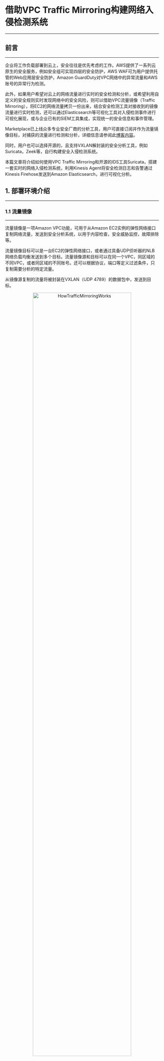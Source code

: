 # 借助VPC Traffic Mirroring构建网络入侵检测系统
---
## 前言
---
企业将工作负载部署到云上，安全往往是优先考虑的工作。AWS提供了一系列云原生的安全服务，例如安全组可实现四层的安全防护，AWS WAF可为用户提供托管的Web应用层安全防护，Amazon GuardDuty对VPC网络中的异常流量和AWS账号的异常行为检测。

此外，如果用户希望对云上的网络流量进行实时的安全检测和分析，或希望利用自定义的安全规则实时发现网络中的安全风险，则可以借助VPC流量镜像（Traffic Mirroring），将EC2的网络流量拷贝一份出来，结合安全检测工具对接收到的镜像流量进行实时检测，还可以通过Elasticsearch等可视化工具对入侵检测事件进行可视化展现，或与企业已有的SIEM工具集成，实现统一的安全信息和事件管理。

Marketplace已上线众多专业安全厂商的分析工具，用户可直接订阅并作为流量镜像目标，对捕获的流量进行检测和分析，详细信息请参阅此[博客内容](https://aws.amazon.com/cn/blogs/aws/new-vpc-traffic-mirroring/)。

同时，用户也可以选择开源的，且支持VXLAN解封装的安全分析工具，例如Suricata，Zeek等，自行构建安全入侵检测系统。

本篇文章将介绍如何使用VPC Traffic Mirroring和开源的IDS工具Suricata，搭建一套实时的网络入侵检测系统，利用Kinesis Agent将安全检测日志和告警通过Kinesis Firehose发送到Amazon Elasticsearch，进行可视化分析。

## 1. 部署环境介绍
---
### 1.1 流量镜像
---
流量镜像是一项Amazon VPC功能，可用于从Amazon EC2实例的弹性网络接口复制网络流量，发送到安全分析系统，以用于内容检查，安全威胁监控，故障排除等。

流量镜像目标可以是一台EC2的弹性网络接口，或者通过具备UDP侦听器的NLB网络负载均衡发送到多个目标。流量镜像源和目标可以在同一个VPC，同区域的不同VPC，或者同区域的不同账号。还可以根据协议，端口等定义过滤条件，只复制需要分析的特定流量。

从镜像源复制的流量将被封装在VXLAN（UDP 4789）的数据包中，发送到目标。

<!-- <div align=center><img src="Pictures/001.jpg"  title="HowTrafficMirroringWorks" width="80%" height="80%" /></div> -->

<div align=center><img src="Pictures/001.jpg"  title="HowTrafficMirroringWorks" width="80%" height="80%" /></div>

### 1.2 Suricata
---
Suricata是一款开源，高性能的网络威胁检测系统，支持IDS，在线IPS等部署模式。Suricata项目由开源组织OISF（Open Information Security Foundation）管理开发和维护。

Suricata使用强大而广泛的规则和签名库来检查网络流量，并具有强大的Lua脚本支持来检测复杂的威胁，支持多线程流量分析，另外通过标准的JSON格式输出检测结果和发现，还可很方便地与现有SIEM，Splunk， Elasticsearch等分析和可视化系统集成。

### 1.3 部署架构图
---
本文以一个最小化的部署环境作为示例，介绍如何使用Traffic Mirroring和开源的IDS工具，并结合Elasticsearch实现对安全入侵事件实现可视化。

<div align=center><img src="Pictures/002.jpg"  title="Deployment" width="80%" height="80%" /></div>

1. 部署一台Web服务器作为流量镜像源。
2. 一台EC2安装Suricata作为流量镜像目标。
3. 创建和配置Traffic Mirror，将源的流量复制到镜像目标。
4. 在镜像目标实例上，配置Suricata 规则库实现安全入侵检测。
5. 在镜像目标实例上运行Kinesis Agent，将流量检测的告警和日志信息通过Kinesis Firehose发送到Elasticsearch进行可视化分析。

点击下方Launch Stack，可通过CloudFormation快速自动化部署和配置上述所有组件。部署完成后，根据2.4.2章节中步骤，配置Kibana，导入示例的Kibana Dashboard，用于可视化分析。

<div align=left><a href="https://console.aws.amazon.com/cloudformation/home?region=ap-northeast-1#/stacks/new?stackName=TrafficMirror-Sample&templateURL=https://vpc-traffic-mirror-demo.s3-ap-northeast-1.amazonaws.com/TrafficMirror-Sample.yaml"><img src="Pictures/003.jpg"  title="LaunchStack" width="10%" height="10%" /></a></div>

如果想了解如何一步步手动部署整套环境，或自定义某些环境的配置，请参照下面章节的详细部署步骤。

## 2. 部署步骤
---
### 2.1 安装配置Suricata
---
#### 2.1.1 安装Suricata
---
启动一台Ubuntu 16.04操作系统的EC2（本文以Ubuntu操作为例，Suricata可支持大部分主流Linux），实例的安装组至少要包含UDP 4789端口以从流量镜像源接收VXLAN流量。

<div align=center><img src="Pictures/004.jpg"  title="SecurityGroup" width="80%" height="80%" /></div>

```shell
##安装suricata package，会自动安装依赖包
sudo add-apt-repository ppa:oisf/suricata-stable
sudo apt-get update
sudo apt-get install Suricata -y
```
#### 2.1.2 配置Suricata
---
Suricata安装完成后，配置文件目录位于/etc/suricata/。
```shell
##安装Suricata之后，配置文件目录位于/etc/suricata/
/etc/suricata/
├── classification.config		##规则产生的告警分类以及等级的定义
├── reference.config		    ##规则库的来源参考
├── rules			            ##Suricata安装包自带的一些安全规则文件目录
├── suricata.yaml		        ##Suricata配置文件
└── threshold.config		    ##定义规则产生告警的频率阈值，避免不重要的规则产生过多的告警
```
Suricata的所有配置都存放在/etc/suricata/suricata.yaml，配置项非常多，大部分情况使用默认配置即可，具体的配置文件设置可参考[官方文档Configuration章节](https://suricata.readthedocs.io/en/suricata-5.0.3/configuration/index.html)。
```shell
##配置文件目录位于/etc/suricata/，大多情况使用默认配置即可。
## Step 1: inform Suricata about your network
vars:
  # more specific is better for alert accuracy and performance
  address-groups:
    HOME_NET: "[192.168.0.0/16,10.0.0.0/8,172.16.0.0/12]"  ##根据实际情况修改Local subnet
##
## Step 2: select outputs to enable
outputs:
  - eve-log:
      enabled: yes
      xff:
        enabled: no             ##修改为YES，以启动X-forwarded-for的支持，否则在CDN/ALB场景下无法记录真实源IP
##
## Step 4: configure common capture settings
# Linux high speed capture support
## Suricata支持两种高性能抓包引擎af_packet和pf_ring，默认采用af_packet，每个CPU启动一个抓包线程
af-packet:
  - interface: eth0   	        ##默认从eth0接收流量，注意需要与OS的ifconfig中的网卡名称对应
##
## Configure Suricata to load Suricata-Update managed rules.
default-rule-path: /var/lib/suricata/rules  	 ##指定Suricata规则所在目录默认该目录不存在，使用suricata-update可自动创建该目录，并获取最新的rule
rule-files:
  - suricata.rules		        ##默认Suricata使用的rule，如果有自定义的rule，需要在这里手动添加文件名
```
需要手动运行suricata-update，获取最新的规则文件，自动保存在/usr/lib/suricata/suricata.rules文件中。
```shell
ubuntu@ip-172-31-1-10:~$ sudo suricata-update
14/6/2020 -- 04:32:11 - <Info> -- Using data-directory /var/lib/suricata.
14/6/2020 -- 04:32:11 - <Info> -- Using Suricata configuration /etc/suricata/suricata.yaml
14/6/2020 -- 04:32:11 - <Info> -- Using /etc/suricata/rules for Suricata provided rules.
……
14/6/2020 -- 04:32:15 - <Info> -- Loaded 27232 rules.
14/6/2020 -- 04:32:16 - <Info> -- Disabled 14 rules.
14/6/2020 -- 04:32:16 - <Info> -- Enabled 0 rules.
14/6/2020 -- 04:32:16 - <Info> -- Modified 0 rules.
14/6/2020 -- 04:32:16 - <Info> -- Dropped 0 rules.
14/6/2020 -- 04:32:16 - <Info> -- Enabled 141 rules for flowbit dependencies.
14/6/2020 -- 04:32:16 - <Info> -- Creating directory /var/lib/suricata/rules.
14/6/2020 -- 04:32:16 - <Info> -- Backing up current rules.
14/6/2020 -- 04:32:16 - <Info> -- Writing rules to /var/lib/suricata/rules/suricata.rules: total: 27232; enabled: 20394; added: 27232; removed 0; modified: 0
```
Suricata的规则格式如下，
- action，决定匹配规则后要执行的动作，当前部署的IDS模式只有Alert，如果是IPS Inline模式还支持Drop，Reject等
- header，定义匹配规则的协议，IP地址段，端口，方向等
- rule option，括号中的内容，用来定义具体的规则匹配条件
```shell
##Suricata规则格式
alert http $EXTERNAL_NET 80 -> $HOME_NET any (msg:"ET MALWARE CommentCrew Possible APT crabdance backdoor base64 head"; flow:established,to_client; file_data; content:"MS4nJzJ4cHZyeQ=="; metadata: former_category MALWARE; classtype:targeted-activity; sid:2016485; rev:4; metadata:created_at 2013_02_22, updated_at 2013_02_22;)
```
建议定期更新Suricata rules，并在不重启服务的情况下重新加载Rule。
```shell
sudo suricata-update
sudo suricatasc -c reload-rules
```
Suricata自带一套CLI工具，直接在Shell中运行suricata可列出CLI工具可用的参数，通过suricata CLI指定的参数可以覆盖配置文件中的参数，具体可参照[Suricata官方文档Command Line章节](https://suricata.readthedocs.io/en/suricata-5.0.3/command-line-options.html)。
Suricata在安装完成后，会以配置文件中的默认配置自动运行，修改配置文件后，需要重启Suricata service。
```shell
sudo service suricata restart
```
通过suricata --build-info可查看当前Suricata加载的配置信息。

### 2.2 配置Traffic Mirroring
---
#### 2.2.1 创建镜像目标
---
首先创建镜像目标，目标类型选择网络接口，选择安装Suricata的EC2实例ENI作为目标。

<div align=center><img src="Pictures/005.jpg"  title="MirrorTarget" width="80%" height="80%" /></div>

#### 2.2.2 创建流量镜像过滤规则
---
只有被规则匹配的流量，才会被被流量镜像复制。如果规则为空，则不复制任何流量。
筛选条件可以根据以下参数指定
- 数据包的方向：入站/出站
- 动作：接受，拒绝
- 协议：L4的协议
- 端口：源/目标端口，或端口范围
- IP地址：源/目标IP CIDR

<div align=center><img src="Pictures/006.jpg"  title="MirrorFilter" width="80%" height="80%" /></div>


#### 2.2.3 创建流量镜像会话
---
创建流量镜像会话，选择需要被监控EC2的ENI作为镜像源，并选择前面章节创建的镜像目标和过滤条件。

需要指定会话编号，对于同一个镜像源，可以被镜像到多个目标，但会话编号需要区分开。

注意：镜像源目前只支持基于Nitro的实例类型（例如C5，M5，R5等）

<div align=center><img src="Pictures/007.jpg" title="MirrorSession" width="80%" height="80%" /></div>

### 2.3 Suricata日志
---
Suricata正常运行时，会在/var/log/suricata/目录下产生一系列日志文件。
```shell
/var/log/suricata/
├── certs
├── core
├── eve.json		    ##以JSON格式产生的所有捕获的flow，alert，stats等日志，以及例如HTTP等协议的应用日志
├── fast.log		    ##检测分析产生的alert日志
├── files
├── stats.log		    ##捕获，处理数据包数量的详细统计
├── suricata.log		##服务运行时的详细日志
└── suricata-start.log	##服务启动时的详细日志
```
其中eve.json中包含了所有捕获的Flow流量日志，安全规则产生的alert告警日志，Stats统计日志，以及各应用层协议的具体日志，例如HTTP access log。

Eve.json包含的日志输出类型，均可在/etc/Suricata/suricata.yaml配置文件的output模块中自定义，具体参照此[Suricata官方文档Output章节](https://suricata.readthedocs.io/en/suricata-5.0.3/output/eve/index.html)。
```shell
##eve.json格式
{
    "timestamp": "2009-11-24T21:27:09.534255",
    "event_type": "alert",
    "src_ip": "192.168.2.7",
    "src_port": 1041,
    "dest_ip": "x.x.250.50",
    "dest_port": 80,
    "proto": "TCP",
    "alert": {
        "action": "allowed",
        "gid": 1,
        "signature_id" :2001999,
        "rev": 9,
        "signature": "ET MALWARE BTGrab.com Spyware Downloading Ads",
        "category": "A Network Trojan was detected",
        "severity": 1
    }
}
```
可将eve.json发送到Elasticsearch，或其他SIEM系统，进行分析和可视化。

### 2.4 配置Kinesis和Elasticsearch
---
首先，请参照官方文档[创建Elasticsearch集群](https://docs.aws.amazon.com/zh_cn/elasticsearch-service/latest/developerguide/es-gsg.html)，和[Kinesis Firehose传输流](https://docs.aws.amazon.com/zh_cn/elasticsearch-service/latest/developerguide/es-aws-integrations.html#es-aws-integrations-fh)，并将Elasticsearch作为Firehose传输流的目标，根据安全最佳实践，建议Elasticsearch和Kinesis Firehose都使用VPC模式，在此不做详细介绍。

假设已经创建完成Elasticsearch集群和Kinesis Firehose传输流，并且Firehose已完成Elasticsearch作为传输目标的相关配置。

本文使用Kinesis Agent，将eve.json文件以流式的方式通过Kinesis Firehose发送到Elasticsearch。

#### 2.4.1 安装配置Kinesis Agent
---
首先在流量镜像目标实例上，安装Kinesis Agent。
```shell
##1. 从 https://github.com/awslabs/amazon-kinesis-agent 下载代理，安装Kinesis Agent需要先安装Java环境。
sudo apt-get install openjdk-8-jdk -y
sudo apt-get install git -y
git clone https://github.com/awslabs/amazon-kinesis-agent.git
##2. 导航到下载目录并运行以下命令来安装代理：
cd amazon-kinesis-agent
sudo ./setup --install
```
另外，运行Kinesis Agent的EC2实例角色需要具备以下IAM策略。
```json
##将xxxxxxx替换为accountID，以ap-northeast-1为例
{
    "Version": "2012-10-17",
    "Statement": [
        {
            "Effect": "Allow",
            "Action": [
                "firehose:PutRecord",
                "firehose:PutRecordBatch"
            ],
            "Resource": [
                "arn:aws:firehose:ap-northeast-1:xxxxxxxxxx:deliverystream/*"
            ]
        },
        {
            "Action": [
                "cloudwatch:PutMetricData"
            ],
            "Resource": "*",
            "Effect": "Allow"
        }
    ]
}
```
修改Kinesis Agent的配置，配置文件位于/etc/aws-kinesis/agent.json，在配置文件中修改需要发送的日志文件，以及日志发送到的Firehose Delivery Stream名称，修改完成后并重启kinesis agent使其生效。
```json
##修改Kinesis Agent的配置文件/etc/aws-kinesis/agent.json如下：
##假设Firehose名称为trafficmirror，请根据自己的设置替换配置（替换region和Delivery Stream 名称）
{
  "cloudwatch.emitMetrics": true,
  "cloudwatch.endpoint": "https://monitoring.ap-northeast-1.amazonaws.com",
  "kinesis.endpoint": "",
  "firehose.endpoint": "https://firehose.ap-northeast-1.amazonaws.com",

  "flows": [
    {
      "filePattern": "/var/log/suricata/eve.json",
      "deliveryStream": "trafficmirror"
    }
  ]
}

##重新kinesis agent生效
sudo service aws-kinesis-agent restart
```

#### 2.4.2 配置Kibana
---
完成上面所有配置后，接下来登录Kibana，完成索引和可视化配置。

##### 2.4.2.1 登录Kibana
---
如果创建Elasticsearch domain时，网络选择VPC模式，可以通过SSH隧道，Nginx Proxy，或者Client VPN，建立本地终端到VPC内部Kibana的访问，具体可参考[此文档](https://aws.amazon.com/premiumsupport/knowledge-center/kibana-outside-vpc-cognito-elasticsearch/)。
本文以SSH隧道为例，使用流量镜像源的EC2作为Proxy，通过SSH隧道访问VPC内部的Kibana。
```shell
##下面是从本地终端建立SSH隧道，访问Kibana的命令
ssh -i ~/.ssh/your-key.pem ec2-user@your-ec2-instance-public-ip -N -L 9200:vpc-your-amazon-es-domain.region.es.amazonaws.com:443

##示例：假设EC2的Public IP为1.1.1.1
##假设Elasticsearch的Endpoint为vpc-test-27kjxll7oy2brhnlqg3uko5p3i.ap-northeast-1.es.amazonaws.com
ssh -i ~/.ssh/your-key.pem ubuntu@1.1.1.1 -N -L 9200: vpc-test-27kjxll7oy2brhnlqg3uko5p3i.ap-northeast-1.es.amazonaws.com:443
```
建立隧道后，使用浏览器访问https://localhost:9200/_plugin/kibana ， 打开Kibana界面。

##### 2.4.2.2 创建Index
---
登录到Kibana之后，进入Management – Index patterns，选择Create index pattern, 输入suricata-*，会自动匹配到index。

<div align=center><img src="Pictures/008.jpg" title="CreateIndex" width="80%" height="80%" /></div>

选择timestamp字段作为Index的Time Filter。

<div align=center><img src="Pictures/009.jpg" title="IndexTimeField" width="80%" height="80%" /></div>

##### 2.4.2.3 导入Dashboard
---
创建Visualization和Dashboard，对Suricata产生的日志进行分析和可视化展现。

请[点击此处下载](https://vpc-traffic-mirror-demo.s3-ap-northeast-1.amazonaws.com/SuricataKibanaDashboard.ndjson)Kibana的Dashboard示例，并导入到Kibana中。

进入Management – Saved Objects，选择Import，导入上一步中下载的Dashboard示例。

进入Dashboard界面，即可查看当前的流量和告警汇总。

<div align=center><img src="Pictures/010.jpg" title="Dashboard" width="80%" height="80%" /></div>

### 2.5 验证测试
---
从本地终端浏览器访问流量镜像源 EC2的Web页面，访问路径后缀为/cmd.exe，模拟一次入侵行为，例如http://1.1.1.1/cmd.exe （请将1.1.1.1替换成实际环境中流量镜像源的IP）。

一分钟左右后从Kibana的Dashboard上查看，会有一条Category为“Attempted Information Leak ”的Alert事件，匹配到Suricata IDS的特征规则为“ET WEB_SERVER cmd.exe In URI - Possible Command Execution Attempt“。

<div align=center><img src="Pictures/011.jpg" title="AlertTest" width="80%" height="80%" /></div>

在Suricata实例上，可以在特征规则库/var/lib/suricata/rules/suricata.rules中，查看该规则的具体定义。
```shell
ubuntu@ip-172-31-41-117:~$ sudo grep -rnw 'ET WEB_SERVER cmd.exe In URI - Possible Command Execution Attempt' /var/lib/suricata/rules/suricata.rules
9009:alert http $EXTERNAL_NET any -> $HTTP_SERVERS any (msg:"ET WEB_SERVER cmd.exe In URI - Possible Command Execution Attempt"; flow:to_server,established; content:"/cmd.exe"; http_uri; nocase; reference:url,doc.emergingthreats.net/2009361; classtype:attempted-recon; sid:2009361; rev:7; metadata:created_at 2010_07_30, updated_at 2019_09_27;)
```

## 总结
---
本文以一个最小化的演示环境，介绍了如何使用AWS的流量镜像，和开源的安全分析工具Suricata，对EC2实例的网络流量进行实时检测和可视化分析。

在实际生产环境中，由于网络流量较大，建议使用网络负载均衡连接多个流量镜像目标以分担流量；同时根据实际情况定义过滤条件，只复制实际需要检测的流量，以降低开销；以及可以自定义安全检测规则，及时发现特定的安全风险。

另外除了安全入侵检测之外，流量镜像还可以应用到更广泛的场景，例如利用合作伙伴APM工具，可以实现应用层面以及业务层面上的审计，监控等功能。


